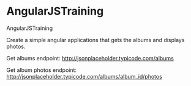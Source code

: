# AngularJSTraining
AngularJSTraining

Create a simple angular applications that gets the albums and displays photos.

Get albums endpoint: http://jsonplaceholder.typicode.com/albums

Get album photos endpoint: http://jsonplaceholder.typicode.com/albums/album_id/photos



